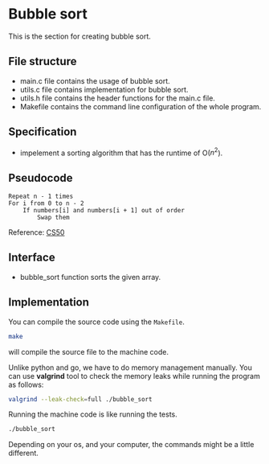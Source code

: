 # Bubble sort
This is the section for creating bubble sort.

## File structure
- main.c file contains the usage of bubble sort.
- utils.c file contains implementation for bubble sort.
- utils.h file contains the header functions for the main.c file.
- Makefile contains the command line configuration of the whole program.

## Specification
- impelement a sorting algorithm that has the runtime of O($n^2$).

## Pseudocode

```
Repeat n - 1 times
For i from 0 to n - 2
    If numbers[i] and numbers[i + 1] out of order
        Swap them
```

Reference: [CS50](https://cs50.harvard.edu/x/2023/notes/3/#sorting)

## Interface
- bubble_sort function sorts the given array.

## Implementation
You can compile the source code using the `Makefile`.
```bash
make
```
will compile the source file to the machine code.

Unlike python and go, we have to do memory management manually. You can use **valgrind** tool to check the memory leaks while running the program as follows:
```bash
valgrind --leak-check=full ./bubble_sort
```

Running the machine code is like running the tests.
```bash
./bubble_sort
``` 
Depending on your os, and your computer, the commands might be a little different.
